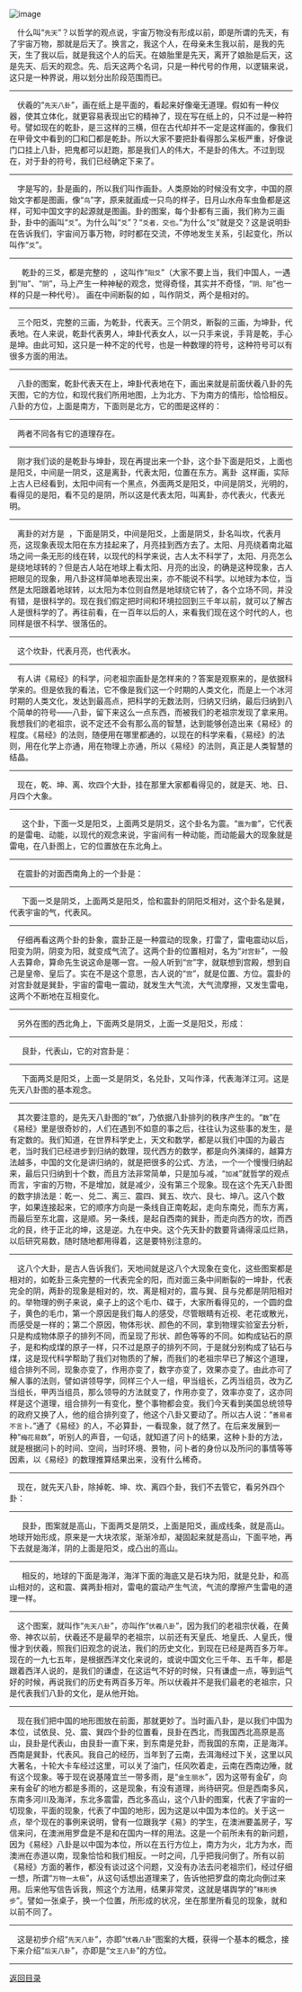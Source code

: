 ![image](https://github.com/user-attachments/assets/e5f230c5-0fb1-44c3-adc2-6ee15addbef7)

&emsp;什么叫“``先天``”？以哲学的观点说，宇宙万物没有形成以前，即是所谓的先天，有了宇宙万物，那就是后天了。换言之，我这个人，在母亲未生我以前，是我的先天，生了我以后，就是我这个人的后天。在娘胎里是先天，离开了娘胎是后天，这是先天、后天的观念。先、后天这两个名词，只是一种代号的作用，以逻辑来说，这只是一种界说，用以划分出阶段范围而已。
___
&emsp;伏羲的“``先天八卦``”，画在纸上是平面的，看起来好像毫无道理。假如有一种仪器，使其立体化，就更容易表现出它的精神了，现在写在纸上的，只不过是一种符号。譬如现在的乾卦，是三这样的三横，但在古代却并不一定是这样画的，像我们在甲骨文中看到的囗和囗都是乾卦。所以大家不要把卦看得那么呆板严重，好像说门口挂上八卦，把鬼都可以赶跑，那是我们人的伟大，不是卦的伟大。不过到现在，对于卦的符号，我们已经确定下来了。
___
&emsp;字是写的，卦是画的，所以我们叫作画卦。人类原始的时候没有文字，中国的原始文字都是图画，像“``鸟``”字，原来就画成一只鸟的样子，日月山水舟车虫鱼都是这样，可知中国文字的起源就是图画。卦的图案，每个卦都有三画，我们称为三画卦，卦中的画叫“``爻``”。为什么叫“``爻``”？“``爻者，交也。``”为什么“``爻``”就是交？这是说明卦在告诉我们，宇宙间万事万物，时时都在交流，不停地发生关系，引起变化，所以叫作“``爻``”。
___
&emsp;  乾卦的三爻，都是完整的  ，这叫作“``阳爻``”（大家不要上当，我们中国人，一遇到“``阳``”、“``阴``”，马上产生一种神秘的观念，觉得奇怪，其实并不奇怪，“``阴、阳``”也一样的只是一种代号）。 画在中间断裂的如 ，叫作阴爻，两个是相对的。
___
&emsp;三个阳爻，完整的三画，为乾卦，代表天。三个阴爻，断裂的三画，为坤卦，代表地。在人来说，乾卦代表男人，坤卦代表女人，以一只手来说，手背是乾，手心是坤。由此可知，这只是一种不定的代号，也是一种数理的符号，这种符号可以有很多方面的用法。
___
&emsp;八卦的图案，乾卦代表天在上，坤卦代表地在下，画出来就是前面伏羲八卦的先天图，它的方位，和现代我们所用地图，上为北方、下为南方的情形，恰恰相反。八卦的方位，上面是南方，下面则是北方，它的图是这样的：
___
&emsp;两者不同各有它的道理存在。
___
&emsp;刚才我们谈的是乾卦与坤卦，现在再提出来一个卦，这个卦下面是阳爻，上面也是阳爻，中间是一阴爻，这是离卦，代表太阳，位置在东方。离卦  这样画，实际上古人已经看到，太阳中间有一个黑点，外面两爻是阳爻，中间是阴爻，光明的，看得见的是阳，看不见的是阴，所以这是代表太阳，叫离卦，亦代表火，代表光明。
___
&emsp;离卦的对方是  ，下面是阴爻，中间是阳爻，上面是阴爻，卦名叫坎，代表月亮，这现象表现太阳在东方挂起来了，月亮挂到西方去了。太阳、月亮绕着南北磁场之间一条无形的线在转，以现代的科学来说，古人太不科学了，太阳、月亮怎么是绕地球转的？但是古人站在地球上看太阳、月亮的出没，的确是这种现象，古人把眼见的现象，用八卦这样简单地表现出来，亦不能说不科学。以地球为本位，当然是太阳跟着地球转，以太阳为本位则自然是地球绕它转了，各个立场不同，并没有错，是很科学的。现在我们假定把时间和环境拉回到三千年以前，就可以了解古人是很科学的了。再往前看，在一百年以后的人，来看我们现在这个时代的人，也同样是很不科学、很落伍的。
___
&emsp;这个坎卦，代表月亮，也代表水。
___
&emsp;有人讲《易经》的科学，问老祖宗画卦是怎样来的？答案是观察来的，是依据科学来的。但是依我的看法，它不像是我们这一个时期的人类文化，而是上一个冰河时期的人类文化，发达到最高点，把科学的无数法则，归纳又归纳，最后归纳到八个简单的符号——八卦，留下来这么一点东西，而被我们的老祖宗发现了拿来用。我想我们的老祖宗，说不定还不会有那么高的智慧，达到能够创造出来《易经》的程度。《易经》的法则，随便用在哪里都通的，以现在的科学来看，《易经》的法则，用在化学上亦通，用在物理上亦通，所以《易经》的法则，真正是人类智慧的结晶。
___
&emsp;现在，乾、坤、离、坎四个大卦，挂在那里大家都看得见的，就是天、地、日、月四个大象。
___
&emsp;  这个卦，下面一爻是阳爻，上面两爻是阴爻，这个卦名为震。“``震为雷``”，它代表的是雷电、动能，以现代的观念来说，宇宙间有一种动能，而动能最大的现象就是雷电，在八卦图上，它的位置放在东北角上。
___
&emsp;在震卦的对面西南角上的一个卦是：
___
&emsp;  下面一爻是阴爻，上面两爻是阳爻，恰和震卦的阴阳爻相对，这个卦名是巽，代表宇宙的气，代表风。
___
&emsp;仔细再看这两个卦的卦象，震卦正是一种震动的现象，打雷了，雷电震动以后，阳变为阴，阴变为阳，就变成气流了。这两个卦的位置相对，名为“``对宫卦``”，一般人去算命，算命先生说这命是哪一宫。一般人听到“``宫``”字，就联想到宫殿，想到自己是皇帝、皇后了。实在不是这个意思，古人说的“``宫``”，就是位置、方位。震卦的对宫卦就是巽卦，宇宙的雷电一震动，就发生大气流，大气流摩擦，又发生雷电，这两个不断地在互相变化。
___
&emsp;另外在图的西北角上，下面两爻是阴爻，上面一爻是阳爻，形成：
___
&emsp;  艮卦，代表山，它的对宫卦是：
___
&emsp;  下面两爻是阳爻，上面一爻是阴爻，名兑卦，又叫作泽，代表海洋江河。这是先天八卦图的基本观念。
___
&emsp;其次要注意的，是先天八卦图的“``数``”，乃依据八卦排列的秩序产生的。“``数``”在《易经》里是很奇妙的，人们在遇到不如意的事之后，往往认为这些事的发生，是有定数的。我们知道，在世界科学史上，天文和数学，都是以我们中国的为最古老，当时我们已经进步到归纳的数理，现代西方的数学，都是向外演绎的，越算方法越多，中国的文化是讲归纳的，就是把很多的公式、方法，一个一个慢慢归纳起来，最后只归纳到十个数，而且方法非常简单，只是加与减，“``加减``”就哲学的观点而言，宇宙的万物，不是增加，就是减少，没有第三个现象。现在这个先天八卦图的数字排法是：乾一、兑二、离三、震四、巽五、坎六、艮七、坤八。这八个数字，如果连接起来，它的顺序方向是一条线自正南乾起，走向东南兑，而东方离，而最后至东北震，这是顺。另一条线，是起自西南的巽卦，而走向西方的坎，而西北的艮，终于正北的坤，这是逆。九在中央。这个先天卦的数要背诵得滚瓜烂熟，以后研究易数，随时随地都用得着，这是要特别注意的。
___
&emsp;这八个大卦，是古人告诉我们，天地间就是这八个大现象在变化，这些图案都是相对的，如乾卦三条完整的一代表完全的阳，而对面三条中间断裂的一坤卦，代表完全的阴，两卦的现象是相对的，坎、离是相对的，震与巽、艮与兑都是阴阳相对的。举物理的例子来说，桌子上的这个毛巾、碟于，大家所看得见的，一个圆的盘子，黄色的毛巾，第一个原因是我们每人的感受，尽管眼睛有近视、老花或散光，而感受是一样的；第二个原因，物体形状、颜色的不同，拿到物理实验室去分析，只是构成物体原子的排列不同，而呈现了形状、颜色等等的不同。如构成钻石的原子，是和构成煤的原子一样，只不过是原子的排列不同，于是就分别构成了钻石与煤，这是现代科学帮助了我们对物质的了解，而我们的老祖宗早已了解这个道理，组合排列不同，现象亦变了，作用亦变了，数字亦变了，效果亦变了。由此亦可了解人事的法则，譬如讲领导学，同样三个人一组，甲当组长，乙丙当组员，改为乙当组长，甲丙当组员，那么领导的方法就变了，作用亦变了，效率亦变了，这亦同样是这个道理，组合排列一有变化，整个事物都会变。我们今天看到美国总统领导的政府又换了人，他的组合排列变了，他这个八卦又要动了。所以古人说：“``善易者不言卜。``”通了《易经》的人，不必算卦，一看现象，就了然了。在后来发展到一种“``梅花易数``”，听别人的声音，一句话，就知道了问卜的结果，这种卜卦的方法，就是根据问卜的时间、空间，当时环境、景物，问卜者的身份以及所问的事情等等因素，以《易经》的数理推算结果出来，没有什么稀奇。
___
&emsp;现在，就先天八卦，除掉乾、坤、坎、离四个卦，我们不去管它，看另外四个卦：
___
&emsp;  艮卦，图案就是高山，下面两爻是阴爻，上面是阳爻，画成线条，就是高山。地球开始形成，原来是一大块浓浆，渐渐冷却，凝固起来就是高山，下面平地，再下去就是海洋，阴的上面是阳爻，成凸出的高山。
___
&emsp;  相反的，地球的下面是海洋，海洋下面的海底又是石块为阳，就是兑卦，和高山相对的，这和震、龚两卦相对，雷电的震动产生气流，气流的摩擦产生雷电的道理一样。
___
&emsp;这个图案，就叫作“``先天八卦``”，亦叫作“``伏羲八卦``”，因为我们的老祖宗伏羲，在黄帝、神农以前，伏羲还不是最早的老祖宗，以前还有天皇氏、地皇氏、人皇氏，慢慢才到伏羲，照我们旧观念的说法，我们的历史文化，到现在已经是两百多万年。现在的一九七五年，是根据西洋文化来说的，或说中国文化三千年、五千年，都是跟着西洋人说的，是我们的谦虚，在这运气不好的时候，只有谦虚一点，等到运气好的时候，再说我们的历史有两百多万年。所以伏羲并不是我们最老的老祖宗，只是代表我们八卦的文化，是从他开始。
___
&emsp;现在我们把中国的地形图放在前面，那就更妙了。当时画八卦，是以我们中国为本位，试依艮、兑、震、巽四个卦的位置看，艮卦在西北，而我国西北高原是高山，艮卦是代表山，由艮卦一直下来，到东南是兑卦，而我国的东南，正是海洋。西南是巽卦，代表风。我自己的经历，当年到了云南，去洱海经过下关，这里以风大著名，十轮大卡车经过这里，可以关了油门，任风吹着走，云南在西南边陲，就有这个现象。等于现在说基隆宜兰一带多雨，是“``金生丽水``”，因为这带有金矿，向来有金矿的地方都是多雨的，这是现象，有没有道理，尚待研究。但是西南多风，东南多河川及海洋，东北多震雷，西北多高山，这个八卦的图案，代表了宇宙的一切现象，平面的现象，代表了中国的地形，因为这是以中国为本位的。关于这一点，举个现在的事例来说明，曾有一位跟我学《易》的学生，在澳洲要盖房子，写信来问，在澳洲用罗盘是不是和在国内一样的用法。这是一个前所未有的新问题，因为《易经》八卦是以中国为本位，所以在五行方位上，南方为火，北方为水，而澳洲在赤道以南，现象恰恰和我们相反。一时之间，几乎把我问倒了。所有以前《易经》方面的著作，都没有谈过这个问题，又没有办法去问老祖宗们，经过仔细一想，所谓“``万物一太极``”，从这句话想出道理来了，告诉他把罗盘的南北向倒过来用。后来他写信告诉我，照这个方法用，结果非常灵，这就是堪舆学的“``移形换步``”。譬如一张桌子，换一个位置，所形成的状况，坐在那里所看见的现象，就和以前不同了。
___
&emsp;这是初步介绍“``先天八卦``”，亦即“``伏羲八卦``”图案的大概，获得一个基本的概念，接下来介绍“``后天八卦``”，亦即是“``文王八卦``”的方位。
___
[返回目录](../../master/README.md#目录)
